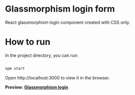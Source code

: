 # Glassmorphism login form

React glassmorphism login component created with CSS only.

# How to run

In the project directory, you can run:

```sh

npm start

```

Open http://localhost:3000 to view it in the browser.

**Preview: [Glassmorphism login](https://glassmorphismlogin.netlify.app/)**
